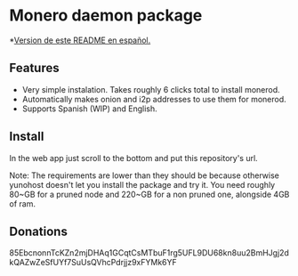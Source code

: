 # Monero daemon package
*[Version de este README en español.](./README_es.md)
## Features
- Very simple instalation. Takes roughly 6 clicks total to install monerod.
- Automatically makes onion and i2p addresses to use them for monerod.
- Supports Spanish (WIP) and English.
## Install
In the web app just scroll to the bottom and put this repository's url.

Note: The requirements are lower than they should be because otherwise yunohost doesn't let you install the package and try it. You need roughly 80\~GB for a pruned node and 220\~GB for a non pruned one, alongside 4GB of ram.
## Donations
85EbcnonnTcKZn2mjDHAq1GCqtCsMTbuF1rg5UFL9DU68kn8uu2BmHJgj2dkQAZwZeSfUYf7SuUsQVhcPdrjjz9xFYMk6YF